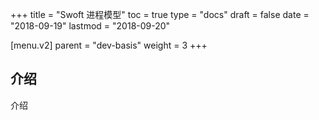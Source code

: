 +++
title = "Swoft 进程模型"
toc = true
type = "docs"
draft = false
date = "2018-09-19"
lastmod = "2018-09-20"

[menu.v2]
  parent = "dev-basis"
  weight = 3
+++

## 介绍

介绍
